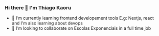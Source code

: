 ### Hi there 👋 I'm Thiago Kaoru
- 🌱 I’m currently learning frontend developement tools E.g: Nextjs, react and I'm also learning about devops 
- 👯 I’m looking to collaborate on  Escolas Exponenciais in a full time job 

<!--
**ThiagoKaoru/ThiagoKaoru** is a ✨ _special_ ✨ repository because its `README.md` (this file) appears on your GitHub profile.

Here are some ideas to get you started:

- 🔭 I’m currently working on ...
- 🌱 I’m currently learning ...
- 👯 I’m looking to collaborate on ...
- 🤔 I’m looking for help with ...
- 💬 Ask me about ...
- 📫 How to reach me: ...
- 😄 Pronouns: ...
- ⚡ Fun fact: ...
-->

